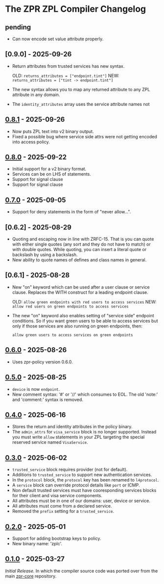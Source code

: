 # The ZPR ZPL Compiler Changelog


## pending

- Can now encode set value attribute properly.

## [0.9.0] - 2025-09-26

- Return attributes from trusted services has new syntax.

  OLD: `returns_attributes = ["endpoint.tint"]`
  NEW: `returns_attributes = ["tint -> endpoint.tint"]`

- The new syntax allows you to map any returned attribute to any ZPL
  attribute in any domain.
- The `identity_attributes` array uses the service attribute names not

## [0.8.1] - 2025-09-26 

- Now puts ZPL text into v2 binary output.
- Fixed a possible bug where service side attrs were not getting
  encoded into access policy.

## [0.8.0] - 2025-09-22

- Initial support for a v2 binary format.
- Services can be on LHS of statements.
- Support for signal clause
- Support for signal clause

## [0.7.0] - 2025-09-05

- Support for deny statements in the form of "never allow...".

## [0.6.2] - 2025-08-29

- Quoting and escaping now in line with ZRFC-15. That is you can quote
  with either single quotes (any sort and they do not have to match) or
  with double quotes.  While quoting, you can insert a literal quote or
  backslash by using a backslash.
- New ability to quote names of defines and class names in general.

## [0.6.1] - 2025-08-28

- New "on" keyword which can be used after a user clause or service
  clause. Replaces the WITH construct for a leading endpoint clause.

  OLD: `allow green endpoints with red users to access services`
  NEW: `allow red users on green endpoints to access services`

- The new "on" keyword also enables setting of "service side" endpoint
  conditions.  So if you want green users to be able to access services
  but only if those services are also running on green endpoints, then:

  `allow green users to access services on green endpoints`

## [0.6.0] - 2025-08-26

- Uses zpr-policy version 0.6.0.

## [0.5.0] - 2025-08-25

- `device` is now `endpoint`.
- New comment syntax: '#' or '//' which consumes to EOL. The old 'note:'
  and 'comment:' syntax is removed.

## [0.4.0] - 2025-06-16

- Stores the return and identity attributes in the policy binary.
- The `admin_attrs` for `visa_service` block is no longer supported.
  Instead you must write `allow` statements in your ZPL targeting the
  special reserved service named `VisaService`.


## [0.3.0] - 2025-06-02

- `trusted_service` block requires provider (not for default).
- Additions to `trusted_service` to support new authentication services.
- In the `protocol` block, the `protocol` key has been renamed to `l4protocol`.
- A `service` block can override protocol details like `port` or ICMP.
- Non default trusted services must have cooresponding services blocks for
  their client and visa service components.
- All attributes must be in one of our domains: user, device or service.
- All attributes must come from a declared service.
- Removed the `prefix` setting for a `trusted_service`.


## [0.2.0] - 2025-05-01

- Support for adding bootstrap keys to policy.
- New binary name: 'zplc'.


## [0.1.0] - 2025-03-27

_Initial Release._  In which the compiler source code was ported over
from the main [zpr-core](https://github.com/org-zpr/zpr-core)
repository.



[0.8.1]: https://github.com/org-zpr/zpr-compiler/releases/tag/v0.8.1
[0.8.0]: https://github.com/org-zpr/zpr-compiler/releases/tag/v0.8.0
[0.7.0]: https://github.com/org-zpr/zpr-compiler/releases/tag/v0.7.0
[0.6.0]: https://github.com/org-zpr/zpr-compiler/releases/tag/v0.6.0
[0.5.0]: https://github.com/org-zpr/zpr-compiler/releases/tag/v0.5.0
[0.4.0]: https://github.com/org-zpr/zpr-compiler/releases/tag/v0.4.0
[0.3.0]: https://github.com/org-zpr/zpr-compiler/releases/tag/v0.3.0
[0.2.0]: https://github.com/org-zpr/zpr-compiler/releases/tag/v0.2.0
[0.1.0]: https://github.com/org-zpr/zpr-compiler/releases/tag/v0.1.0

